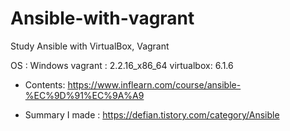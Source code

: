 # Ansible-with-vagrant
Study Ansible with VirtualBox, Vagrant

OS : Windows
vagrant : 2.2.16_x86_64
virtualbox: 6.1.6

- Contents: https://www.inflearn.com/course/ansible-%EC%9D%91%EC%9A%A9

- Summary I made : https://defian.tistory.com/category/Ansible
